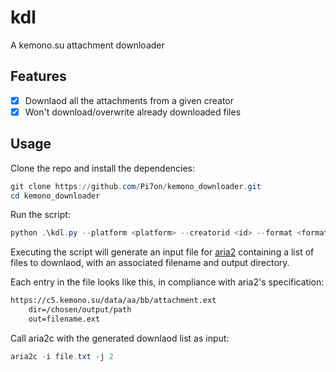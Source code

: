 # kdl

A kemono.su attachment downloader

## Features

- [x] Downlaod all the attachments from a given creator
- [x] Won't download/overwrite already downloaded files

## Usage

Clone the repo and install the dependencies:

```powershell
git clone https://github.com/Pi7on/kemono_downloader.git
cd kemono_downloader
```

Run the script:

```powershell
python .\kdl.py --platform <platform> --creatorid <id> --format <format> --outpath <path>
```

Executing the script will generate an input file for [aria2](https://aria2.github.io/) containing a list of files to downlaod, with an associated filename and output directory.

Each entry in the file looks like this, in compliance with aria2's specification:

```txt
https://c5.kemono.su/data/aa/bb/attachment.ext
    dir=/chosen/output/path
    out=filename.ext
```

Call aria2c with the generated downlaod list as input:

```powershell
aria2c -i file.txt -j 2 
```
